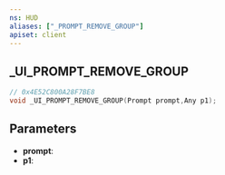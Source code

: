 ```yaml
---
ns: HUD
aliases: ["_PROMPT_REMOVE_GROUP"]
apiset: client
---
```

## _UI_PROMPT_REMOVE_GROUP

```c
// 0x4E52C800A28F7BE8
void _UI_PROMPT_REMOVE_GROUP(Prompt prompt,Any p1);
```


## Parameters
* **prompt**:
* **p1**:



